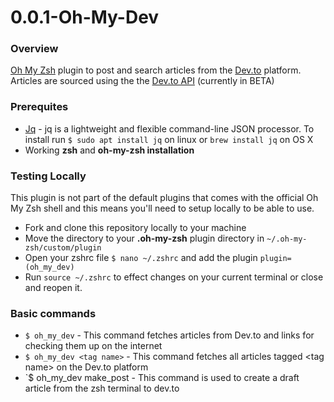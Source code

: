 # 0.0.1-Oh-My-Dev

### Overview

[Oh My Zsh](https://github.com/ohmyzsh/ohmyzsh) plugin to post and search articles from the [Dev.to](https://dev.to) platform.
Articles are sourced using the the [Dev.to API](https://docs.dev.to/api/) (currently in BETA)

### Prerequites

- [Jq](https://stedolan.github.io/jq/) - jq is a lightweight and flexible command-line JSON processor. To install run `$ sudo apt install jq` on linux or `brew install jq` on OS X
- Working **zsh** and **oh-my-zsh installation**

### Testing Locally

This plugin is not part of the default plugins that comes with the official Oh My Zsh shell and this means you'll need to
setup locally to be able to use.

- Fork and clone this repository locally to your machine
- Move the directory to your **.oh-my-zsh** plugin directory in `~/.oh-my-zsh/custom/plugin`
- Open your zshrc file `$ nano ~/.zshrc` and add the plugin `plugin=(oh_my_dev)`
- Run `source ~/.zshrc` to effect changes on your current terminal or close and reopen it.

### Basic commands

- `$ oh_my_dev` - This command fetches articles from Dev.to and links for checking them up on the internet
- `$ oh_my_dev <tag name>` - This command fetches all articles tagged  \<tag name\>  on the Dev.to platform
- `$ oh_my_dev make_post - This command is used to create a draft article from the zsh terminal to dev.to
